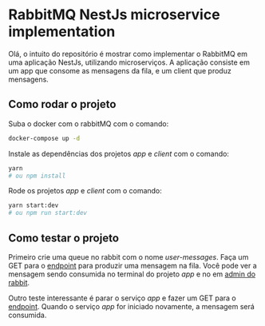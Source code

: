 # RabbitMQ NestJs microservice implementation

Olá, o intuito do repositório é mostrar como implementar o RabbitMQ em uma aplicação NestJs, utilizando microserviços.
A aplicação consiste em um app que consome as mensagens da fila, e um client que produz mensagens.

## Como rodar o projeto

Suba o docker com o rabbitMQ com o comando:

```bash
docker-compose up -d
```

Instale as dependências dos projetos _app_ e _client_ com o comando:

```bash
yarn
# ou npm install
```

Rode os projetos _app_ e _client_ com o comando:

```bash
yarn start:dev
# ou npm run start:dev
```

## Como testar o projeto

Primeiro crie uma queue no rabbit com o nome _user-messages_. Faça um GET para o <a href="http://localhost:3000">endpoint</a> para produzir uma mensagem na fila. Você pode ver a mensagem sendo consumida no terminal do projeto _app_ e no em <a href="http://localhost:15672">admin do rabbit</a>.

Outro teste interessante é parar o serviço _app_ e fazer um GET para o <a href="http://localhost:3000">endpoint</a>. Quando o serviço _app_ for iniciado novamente, a mensagem será consumida.

